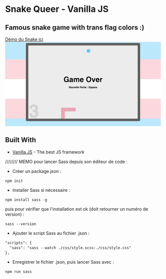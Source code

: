 
# Snake Queer - Vanilla JS
## Famous snake game with trans flag colors :)
[Démo du Snake ici](https://shayreichert.github.io/snake_trans/)
[![Snake Trans Queer](screen_snake.png) ](https://shayreichert.github.io/snake_trans/)

## Built With

* [Vanilla JS](http://vanilla-js.com/) - The best JS framework


















////////
MEMO pour lancer Sass depuis son éditeur de code :

- Créer un package.json :
```
npm init
```
- Installer Sass si nécessaire : 
``` 
npm install sass -g 
``` 
puis pour vérifier que l'installation est ok (doit retourner un numéro de version) :
``` 
sass --version 
``` 

- Ajouter le script Sass au fichier .json :
``` 
"scripts": {
  "sass": "sass --watch ./css/style.scss:./css/style.css"
}, 
```

- Enregistrer le fichier .json, puis lancer Sass avec :
``` 
npm run sass
```
